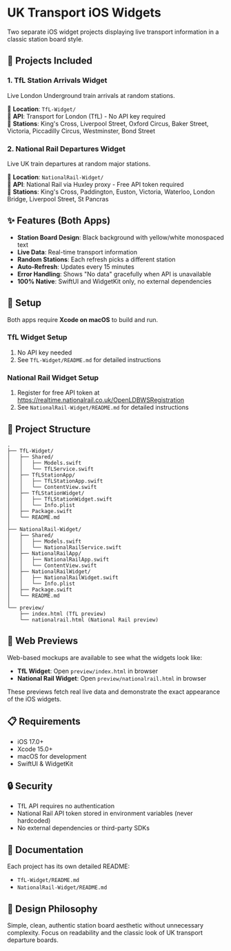 # UK Transport iOS Widgets

Two separate iOS widget projects displaying live transport information in a classic station board style.

## 📱 Projects Included

### 1. TfL Station Arrivals Widget
Live London Underground train arrivals at random stations.

📁 **Location**: `TfL-Widget/`  
🔗 **API**: Transport for London (TfL) - No API key required  
📍 **Stations**: King's Cross, Liverpool Street, Oxford Circus, Baker Street, Victoria, Piccadilly Circus, Westminster, Bond Street

### 2. National Rail Departures Widget
Live UK train departures at random major stations.

📁 **Location**: `NationalRail-Widget/`  
🔗 **API**: National Rail via Huxley proxy - Free API token required  
📍 **Stations**: King's Cross, Paddington, Euston, Victoria, Waterloo, London Bridge, Liverpool Street, St Pancras

## ✨ Features (Both Apps)

- **Station Board Design**: Black background with yellow/white monospaced text
- **Live Data**: Real-time transport information
- **Random Stations**: Each refresh picks a different station
- **Auto-Refresh**: Updates every 15 minutes
- **Error Handling**: Shows "No data" gracefully when API is unavailable
- **100% Native**: SwiftUI and WidgetKit only, no external dependencies

## 🚀 Setup

Both apps require **Xcode on macOS** to build and run.

### TfL Widget Setup
1. No API key needed
2. See `TfL-Widget/README.md` for detailed instructions

### National Rail Widget Setup
1. Register for free API token at https://realtime.nationalrail.co.uk/OpenLDBWSRegistration
2. See `NationalRail-Widget/README.md` for detailed instructions

## 📂 Project Structure

```
.
├── TfL-Widget/
│   ├── Shared/
│   │   ├── Models.swift
│   │   └── TfLService.swift
│   ├── TfLStationApp/
│   │   ├── TfLStationApp.swift
│   │   └── ContentView.swift
│   ├── TfLStationWidget/
│   │   ├── TfLStationWidget.swift
│   │   └── Info.plist
│   ├── Package.swift
│   └── README.md
│
├── NationalRail-Widget/
│   ├── Shared/
│   │   ├── Models.swift
│   │   └── NationalRailService.swift
│   ├── NationalRailApp/
│   │   ├── NationalRailApp.swift
│   │   └── ContentView.swift
│   ├── NationalRailWidget/
│   │   ├── NationalRailWidget.swift
│   │   └── Info.plist
│   ├── Package.swift
│   └── README.md
│
└── preview/
    ├── index.html (TfL preview)
    └── nationalrail.html (National Rail preview)
```

## 🎨 Web Previews

Web-based mockups are available to see what the widgets look like:

- **TfL Widget**: Open `preview/index.html` in browser
- **National Rail Widget**: Open `preview/nationalrail.html` in browser

These previews fetch real live data and demonstrate the exact appearance of the iOS widgets.

## 📋 Requirements

- iOS 17.0+
- Xcode 15.0+
- macOS for development
- SwiftUI & WidgetKit

## 🔒 Security

- TfL API requires no authentication
- National Rail API token stored in environment variables (never hardcoded)
- No external dependencies or third-party SDKs

## 📖 Documentation

Each project has its own detailed README:
- `TfL-Widget/README.md`
- `NationalRail-Widget/README.md`

## 🎯 Design Philosophy

Simple, clean, authentic station board aesthetic without unnecessary complexity. Focus on readability and the classic look of UK transport departure boards.
